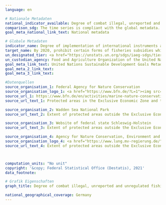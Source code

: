 ```yaml
---
language: en

# Nationale Metadaten
national_indicator_available: Degree of combat illegal, unreported and unregulated fishing
comparison_sdg: The time series is compliant with the global metadata.
goal_meta_national_link_text: National metadata

# Globale Metadaten
indicator_name: Degree of implementation of international instruments aiming to combat illegal, unreported and unregulated fishing
target_name: By 2020, prohibit certain forms of fisheries subsidies which contribute to overcapacity and overfishing, eliminate subsidies that contribute to illegal, unreported and unregulated fishing and refrain from introducing new such subsidies, recognizing that appropriate and effective special and differential treatment for developing and least developed countries should be an integral part of the World Trade Organization fisheries subsidies negotiation
un_designated_tier: <a href="https://unstats.un.org/sdgs/iaeg-sdgs/tier-classification/" title="Click here for more information on the UN tier classification.">Tier I</a>
un_custodian_agency: Food and Agriculture Organization of the United Nations (FAO)
goal_meta_link_text: United Nations Sustainable Development Goals Metadata
goal_meta_2_link_text: 
goal_meta_3_link_text: 

#Datenquellen
source_organisation_1: Federal Agency for Nature Conservation
source_organisation_logo_1: <a href="https://www.bfn.de/?L=1"><img src="https://g205sdgs.github.io/sdg-indicators/public/OrgImgEn/bfn.png" alt="Logo bfn" style="height:60px; width:148px" /></a>
source_url_1: https://www.bfn.de/en/activities/marine-nature-conservation/national-marine-protected-areas/overview-and-key-facts.html
source_url_text_1: Protected areas in the Exclusive Economic Zone and the total extent of the German territorial water

source_organisation_2: Wadden Sea National Park
source_url_text_2: Extent of protected areas outside the Exclusive Economic Zone (only available in German)

source_organisation_3: Website of federal state Schleswig-Holstein
source_url_text_3: Extent of protected areas outside the Exclusive Economic Zone

source_organisation_4: Agency for Nature Conservation, Environment and Geology Mecklenburg-Western Pomerania
source_organisation_logo_4: <a href="https://www.lung.mv-regierung.de/"><img src="https://g205sdgs.github.io/sdg-indicators/public/OrgImgEn/mv.png" alt="Logo mv" style="height:60px; width:148px" /></a>
source_url_text_4: Extent of protected areas outside the Exclusive Economic Zone (only available in German)



computation_units: "No unit"
copyright: '&copy; Federal Statistical Office (Destatis), 2021'
data_footnote: 

# Grafik Eigenschaften
graph_title: Degree of combat illegal, unreported and unregulated fishing

national_geographical_coverage: Germany
---
```


<span></span>